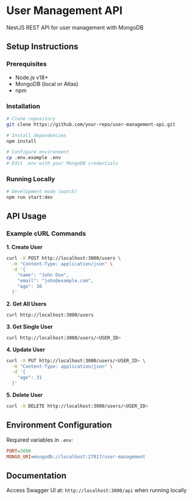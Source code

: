 # User Management API

NestJS REST API for user management with MongoDB

## Setup Instructions

### Prerequisites
- Node.js v18+
- MongoDB (local or Atlas)
- npm

### Installation
```bash
# Clone repository
git clone https://github.com/your-repo/user-management-api.git

# Install dependencies
npm install

# Configure environment
cp .env.example .env
# Edit .env with your MongoDB credentials
```

### Running Locally
```bash
# Development mode (watch)
npm run start:dev

```

## API Usage

### Example cURL Commands

**1. Create User**
```bash
curl -X POST http://localhost:3000/users \
  -H "Content-Type: application/json" \
  -d '{
    "name": "John Doe",
    "email": "john@example.com",
    "age": 30
  }'
```

**2. Get All Users**
```bash
curl http://localhost:3000/users
```

**3. Get Single User**
```bash
curl http://localhost:3000/users/<USER_ID>
```

**4. Update User**
```bash
curl -X PUT http://localhost:3000/users/<USER_ID> \
  -H "Content-Type: application/json" \
  -d '{
    "age": 31
  }'
```

**5. Delete User**
```bash
curl -X DELETE http://localhost:3000/users/<USER_ID>
```

## Environment Configuration
Required variables in `.env`:
```ini
PORT=3000
MONGO_URI=mongodb://localhost:27017/user-management
```

## Documentation
Access Swagger UI at: `http://localhost:3000/api` when running locally

```
